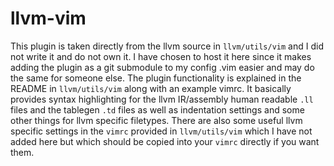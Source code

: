 # llvm-vim
This plugin is taken directly from the llvm source in `llvm/utils/vim` and I did not write it and do not own it. I have chosen to host it here since it makes adding the plugin as a git submodule to my config .vim easier and may do the same for someone else. The plugin functionality is explained in the README in `llvm/utils/vim` along with an example vimrc. It basically provides syntax highlighting for the llvm IR/assembly human readable `.ll` files and the tablegen `.td` files as well as indentation settings and some other things for llvm specific filetypes. There are also some useful llvm specific settings in the `vimrc` provided in `llvm/utils/vim` which I have not added here but which should be copied into your `vimrc` directly if you want them.
 
